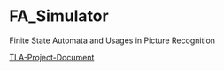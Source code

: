# FA_Simulator
Finite State Automata and Usages in Picture Recognition

[TLA-Project-Document](TLA-Project.md)
